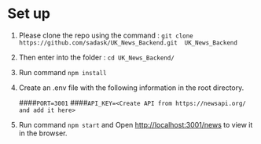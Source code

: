 # Set up

1. Please clone the repo using the command : `git clone https://github.com/sadask/UK_News_Backend.git  UK_News_Backend`
2. Then enter into the folder : `cd UK_News_Backend/`
3. Run command `npm install`
4. Create an .env file with the following information in the root directory.

    ####`PORT=3001`
    ####`API_KEY=<Create API from https://newsapi.org/ and add it here>`

5. 
    Run command `npm start`
    and Open [http://localhost:3001/news](http://localhost:3001/news) to view it in the browser.

